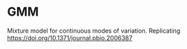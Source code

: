 # GMM

Mixture model for continuous modes of variation. Replicating https://doi.org/10.1371/journal.pbio.2006387
